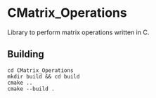 # CMatrix_Operations
Library to perform matrix operations written in C.

## Building
```
cd CMatrix_Operations
mkdir build && cd build
cmake ..
cmake --build .
```
